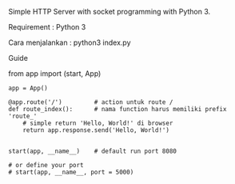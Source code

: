 Simple HTTP Server with socket programming with Python 3.

Requirement : Python 3

Cara menjalankan :
python3 index.py

Guide

from app import (start, App)

```
app = App()

@app.route('/')         # action untuk route /
def route_index():      # nama function harus memiliki prefix  'route_'
    # simple return 'Hello, World!' di browser
    return app.response.send('Hello, World!')


start(app, __name__)    # default run port 8080

# or define your port
# start(app, __name__, port = 5000)
```

